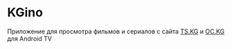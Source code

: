 # KGino

Приложение для просмотра фильмов и сериалов с сайта [TS.KG](https://ts.kg) и [OC.KG](https://oc.kg) для Android TV

<!-- ![screenshot 1](/screenshots/screenshot_1.png?raw=true)
![screenshot 2](/screenshots/screenshot_2.png?raw=true) -->